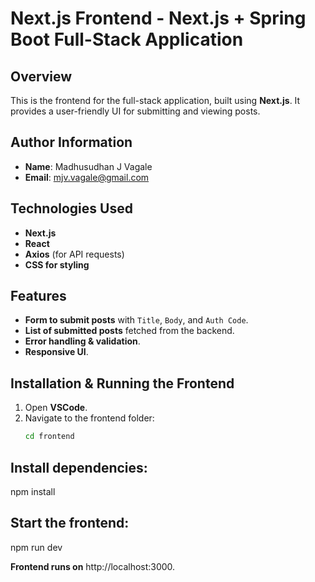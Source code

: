 # Next.js Frontend - Next.js + Spring Boot Full-Stack Application

## Overview
This is the frontend for the full-stack application, built using **Next.js**. It provides a user-friendly UI for submitting and viewing posts.

## Author Information
- **Name**: Madhusudhan J Vagale  
- **Email**: mjv.vagale@gmail.com  

## Technologies Used
- **Next.js**
- **React**
- **Axios** (for API requests)
- **CSS for styling**

## Features
- **Form to submit posts** with `Title`, `Body`, and `Auth Code`.
- **List of submitted posts** fetched from the backend.
- **Error handling & validation**.
- **Responsive UI**.

## Installation & Running the Frontend
1. Open **VSCode**.
2. Navigate to the frontend folder:
   ```sh
   cd frontend

## Install dependencies:

npm install

## Start the frontend:

npm run dev

**Frontend runs on** http://localhost:3000.